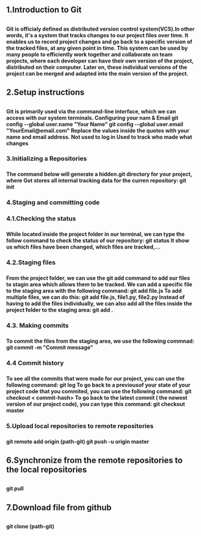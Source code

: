 <h2>1.Introduction to Git<h2>
    <h4>Git is officialy defined as distributed version control system(VCS).In other words, it's a system that tracks changes to our project files   
    over time. It enables us to record project changes and go back to a specific version of the tracked files, at any given point in time. This  
    system can be used by many people to efficiently work together and collaborate on team projects, where each developer can have their own  
    version of the project, distributed on their computer. Later on, these individual versions of the project can be merged and adapted into the  
    main version of the project.<h4>
<h2>2.Setup instructions<h2>
    <h4>Git is primarily used via the command-line interface, which we can access with our system terminals.                
    Configuring your nam & Email              
        git config --global user.name "Your Name"             
        git config --global user.email "YourEmail@email.com"          
    Replace the values inside the quotes with your name and email address.           
    Not used to log in   
    Used to track who made what changes<h4> 
    
<h3>3.Initializing a Repositories<h3>
    <h4>The command below will generate a hidden.git directory for your project, where Got stores all internal tracking data for the curren repository:   
        git init<h4>
<h3>4.Staging and committing code<h3>
<h3>4.1.Checking the status<h3>
    <h4>While located inside the project folder in our terminal, we can type the follow command to check the status of our repository:                
        git status        
    It show us which files have been changed, which files are tracked,...<h4>
<h3>4.2.Staging files<h3>
    <h4>From the project folder, we can use the git add command to add our files to stagin area which allows them to be tracked.           
    We can add a specific file to the staging area with the following command:                 
        git add file.js                
    To add multiple files, we can do this:              
        git add file.js, file1.py, file2.py                
    Instead of having to add the files individually, we can also add all the files inside               
    the project folder to the staging area:                     
       git add .<h4>
<h3>4.3. Making commits<h3>
    <h4>To commit the files from the staging area, we use the following commnad:             
        git commit -m "Commit message"<h4>
<h3>4.4 Commit history<h3>
    <h4>To see all the commits that were made for our project, you can use the following command:              
        git log            
    To go back to a previousof your state of your project code that you commited, you can use the following command:          
        git checkout < commit-hash>              
    To go back to the latest commit ( the newest version of our project code), you can type this command:            
        git checkout master<h4>
<h3>5.Upload local repositories to remote repositories<h3>
    <h4>git remote add origin (path-git)                  
    git push -u origin master<h4>
<h2>6.Synchronize from the remote repositories to the local repositories<h2>
    <h4>git pull<h4>
<h2>7.Download file from github<h2>
    <h4>git clone (path-git)<h4>